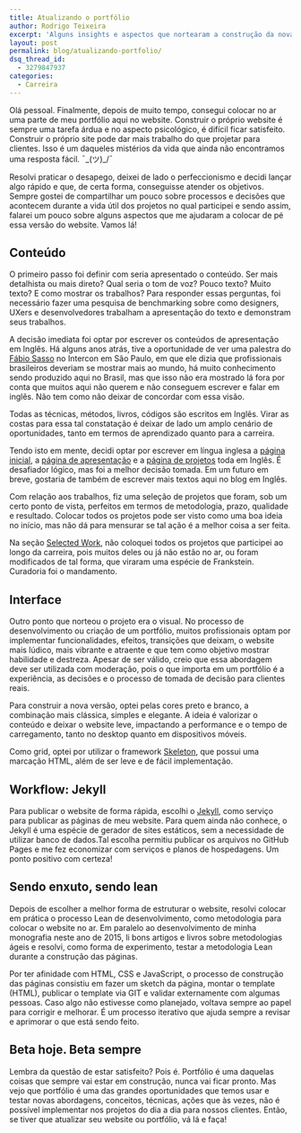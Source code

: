 ```yaml
---
title: Atualizando o portfólio
author: Rodrigo Teixeira
excerpt: 'Alguns insights e aspectos que nortearam a construção da nova versão do meu portfólio. '
layout: post
permalink: blog/atualizando-portfolio/
dsq_thread_id:
  - 3279847937
categories:
  - Carreira
---
```


Olá pessoal. Finalmente, depois de muito tempo, consegui colocar no ar uma parte de meu portfólio aqui no website. Construir o próprio website é sempre uma tarefa árdua e no aspecto psicológico, é difícil ficar satisfeito. Construir o próprio site pode dar mais trabalho do que projetar para clientes. Isso é um daqueles mistérios da vida que ainda não encontramos uma resposta fácil. ¯\_(ツ)_/¯

Resolvi praticar o desapego, deixei de lado o perfeccionismo e decidi lançar algo rápido e que, de certa forma, conseguisse atender os objetivos. Sempre gostei de compartilhar um pouco sobre processos e decisões que acontecem durante a vida útil dos projetos no qual participei e sendo assim, falarei um pouco sobre alguns aspectos que me ajudaram a colocar de pé essa versão do website. Vamos lá! 

## Conteúdo

O primeiro passo foi definir com seria apresentado o conteúdo. Ser mais detalhista ou mais direto? Qual seria o tom de voz? Pouco texto? Muito texto? E como mostrar os trabalhos? Para responder essas perguntas, foi necessário fazer uma pesquisa de benchmarking sobre como designers, UXers e desenvolvedores trabalham a apresentação do texto e demonstram seus trabalhos. 

A decisão imediata foi optar por escrever os conteúdos de apresentação em Inglês. Há alguns anos atrás, tive a oportunidade de ver uma palestra do [Fábio Sasso](http://fabiosasso.com/) no Intercon em São Paulo, em que ele dizia que profissionais brasileiros deveriam se mostrar mais ao mundo, há muito conhecimento sendo produzido aqui no Brasil, mas que isso não era mostrado lá fora por conta que muitos aqui não querem e não conseguem escrever e falar em inglês. Não tem como não deixar de concordar com essa visão. 

Todas as técnicas, métodos, livros, códigos são escritos em Inglês. Virar as costas para essa tal constatação é deixar de lado um amplo cenário de oportunidades, tanto em termos de aprendizado quanto para a carreira. 

Tendo isto em mente, decidi optar por escrever em língua inglesa a [página inicial](/), a [página de apresentação](/about/) e a [página de projetos](/selectedwork/) toda em Inglês. É desafiador lógico, mas foi a melhor decisão tomada. Em um futuro em breve, gostaria de também de escrever mais textos aqui no blog em Inglês. 

Com relação aos trabalhos, fiz uma seleção de projetos que foram, sob um certo ponto de vista, perfeitos em termos de metodologia, prazo, qualidade e resultado. Colocar todos os projetos pode ser visto como uma boa ideia no início, mas não dá para mensurar se tal ação é a melhor coisa a ser feita. 

Na seção [Selected Work](/selectedwork/), não coloquei todos os projetos que participei ao longo da carreira, pois muitos deles ou já não estão no ar, ou foram modificados de tal forma, que viraram uma espécie de Frankstein. Curadoria foi o mandamento.  


## Interface

Outro ponto que norteou o projeto era o visual. No processo de desenvolvimento ou criação de um portfólio, muitos profissionais optam por implementar funcionalidades, efeitos, transições que deixam, o website mais lúdico, mais vibrante e atraente e que tem como objetivo mostrar habilidade e destreza. Apesar de ser válido, creio que essa abordagem deve ser utilizada com moderação, pois o que importa em um portfólio é a experiência, as decisões e o processo de tomada de decisão para clientes reais. 

Para construir a nova versão, optei pelas cores preto e branco, a combinação mais clássica, simples e elegante. A ideia é valorizar o conteúdo e deixar o website leve, impactando a performance e o tempo de carregamento, tanto no desktop quanto em dispositivos móveis. 

Como grid, optei por utilizar o framework [Skeleton](http://getskeleton.com/), que possui uma marcação HTML, além de ser leve e de fácil implementação.  

## Workflow: Jekyll

Para publicar o website de forma rápida, escolhi o [Jekyll](https://jekyllrb.com/), como serviço para publicar as páginas de meu website. Para quem ainda não conhece, o Jekyll é uma espécie de gerador de sites estáticos, sem a necessidade de utilizar banco de dados.Tal escolha permitiu publicar os arquivos no GitHub Pages e me fez economizar com serviços e planos de hospedagens. Um ponto positivo com certeza! 

## Sendo enxuto, sendo lean  

Depois de escolher a melhor forma de estruturar o website, resolvi colocar em prática o processo Lean de desenvolvimento, como metodologia para colocar o website no ar. Em paralelo ao desenvolvimento de minha monografia neste ano de 2015, li bons artigos e livros sobre metodologias ágeis e resolvi, como forma de experimento, testar a metodologia Lean durante a construção das páginas. 

Por ter afinidade com HTML, CSS e JavaScript, o processo de construção das páginas consistiu em fazer um sketch da página, montar o template (HTML), publicar o template via GIT e validar externamente com algumas pessoas. Caso algo não estivesse como planejado, voltava sempre ao papel para corrigir e melhorar. É um processo iterativo que ajuda sempre a revisar e aprimorar o que está sendo feito. 

## Beta hoje. Beta sempre

Lembra da questão de estar satisfeito? Pois é. Portfólio é uma daquelas coisas que sempre vai estar em construção, nunca vai ficar pronto. Mas vejo que portfólio é uma das grandes oportunidades que temos usar e testar novas abordagens, conceitos, técnicas, ações que às vezes, não é possível implementar nos projetos do dia a dia para nossos clientes. Então, se tiver que atualizar seu website ou portfólio, vá lá e faça!
